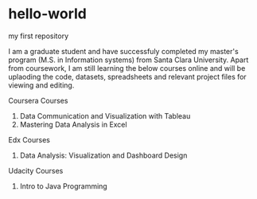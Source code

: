 # hello-world
my first repository

I am a graduate student and have successfuly completed my master's program (M.S. in Information systems) from Santa Clara University. Apart from coursework, I am still learning the below courses online and will be uplaoding the code, datasets, spreadsheets and relevant project files for viewing and editing.

Coursera Courses
  1. Data Communication and Visualization with Tableau
  2. Mastering Data Analysis in Excel
  
Edx Courses
  1. Data Analysis: Visualization and Dashboard Design

Udacity Courses
  1.  Intro to Java Programming
